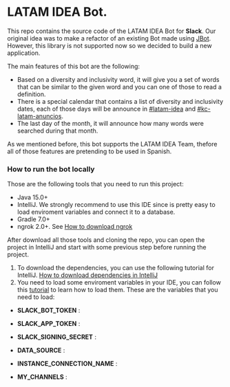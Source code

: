 # LATAM IDEA Bot.

This repo contains the source code of the LATAM IDEA Bot for **Slack**. Our original idea was to make a refactor of an existing Bot made using [JBot](https://github.com/rampatra/jbot). However, this library is not supported now so we decided to build a new application. 

The main features of this bot are the following:

* Based on a diversity and inclusivity word, it will give you a set of words that can be similar to the given word and you can one of those to read a definition.
* There is a special calendar that contains a list of diversity and inclusivity dates, each of those days will be announce in [#latam-idea](https://kinandcarta.slack.com/archives/C8N0CSMCG) and [#kc-latam-anuncios](https://kinandcarta.slack.com/archives/C8DRCNZPZ).
* The last day of the month, it will announce how many words were searched during that month.

As we mentioned before, this bot supports the LATAM IDEA Team, thefore all of those features are pretending to be used in Spanish.

### How to run the bot locally 
Those are the following tools that you need to run this project: 
* Java 15.0+
* IntelliJ. We strongly recommend to use this IDE since is pretty easy to load enviroment variables and connect it to a database.
* Gradle 7.0+ 
* ngrok 2.0+. See [How to download ngrok](https://ngrok.com/download)

After download all those tools and cloning the repo, you can open the project in IntelliJ and start with some previous step before running the project. 
1. To download the dependencies, you can use the following tutorial for IntelliJ. [How to download dependencies in IntelliJ](https://www.jetbrains.com/idea/guide/tutorials/working-with-gradle/gradle-dependencies/)
2. You need to load some enviroment variables in your IDE, you can follow this [tutorial](https://www.jetbrains.com/help/objc/add-environment-variables-and-program-arguments.html#add-environment-variables) to learn how to load them. These are the variables that you need to load: 

* **SLACK_BOT_TOKEN** : 

* **SLACK_APP_TOKEN** : 

* **SLACK_SIGNING_SECRET** : 

* **DATA_SOURCE** : 

* **INSTANCE_CONNECTION_NAME** : 

* **MY_CHANNELS** : 
